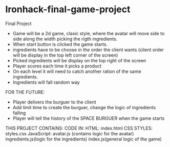 # Ironhack-final-game-project

Final Project

- Game will be a 2d game, clasic style, where the avatar will move side to side along the width picking the rigth ingredients.
- When start button is clicked the game starts.
- ingredients have to be choose in the order the client wants (client order will be display in the top left corner of the screen)
- Picked ingredients will be display on the top right of the screen
- Player scores each time it picks a product
- On each level it will need to catch another ration of the same ingredients.
- Ingredients will fall random way

FOR THE FUTURE:

- Player delivers the burguer to the client
- Add limit time to create the burguer, change the logic of ingredients falling
- Player will tell the history of the SPACE BURGUER when the game starts

THIS PROJECT CONTAINS:
CODE IN:
HTML: index.html
CSS STYLES: styles.css
JavaScript: avatar.js (contains logic for the avatar)
ingredients.js(logic for the ingredients)
index.js(general logic of the game)

